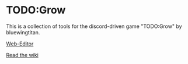 # TODO:Grow
This is a collection of tools for the discord-driven game "TODO:Grow" by bluewingtitan.

[Web-Editor](https://five-thousand-kings.github.io/TodoGrow.Wiki/WebEditor/)

[Read the wiki](https://github.com/Five-Thousand-Kings/TodoGrow.Wiki/wiki)
